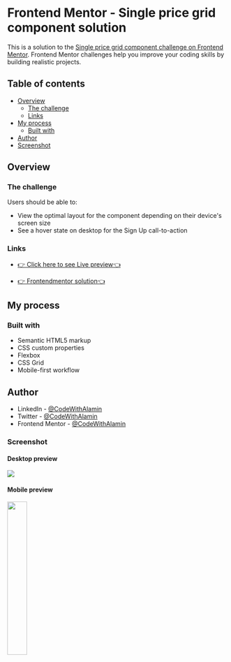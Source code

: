 # Frontend Mentor - Single price grid component solution

This is a solution to the [Single price grid component challenge on Frontend Mentor](https://www.frontendmentor.io/challenges/single-price-grid-component-5ce41129d0ff452fec5abbbc). Frontend Mentor challenges help you improve your coding skills by building realistic projects.

## Table of contents

- [Overview](#overview)
  - [The challenge](#the-challenge)
  - [Links](#links)
- [My process](#my-process)
  - [Built with](#built-with)
- [Author](#author)
- [Screenshot](#screenshot)

## Overview

### The challenge

Users should be able to:

- View the optimal layout for the component depending on their device's screen size
- See a hover state on desktop for the Sign Up call-to-action

### Links

- [👉 Click here to see Live preview👈](https://single-price-grid-component-alamin.netlify.app)
  <br>

- [👉 Frontendmentor solution👈](https://www.frontendmentor.io/solutions/single-price-grid-component-responsive-9NNDTKxzmh)

## My process

### Built with

- Semantic HTML5 markup
- CSS custom properties
- Flexbox
- CSS Grid
- Mobile-first workflow

## Author

- LinkedIn - [@CodeWithAlamin](https://www.linkedin.com/in/CodeWithAlamin)
- Twitter - [@CodeWithAlamin](https://www.twitter.com/CodeWithAlamin)
- Frontend Mentor - [@CodeWithAlamin](https://www.frontendmentor.io/profile/CodeWithAlamin)

### Screenshot

#### Desktop preview

<p><img align="center" src="design/Single price grid component - desktop preview.png"/></p>

#### Mobile preview

<p><img align="center" width="30%" src="design/Single price grid component - mobile preview.png"/></p>
